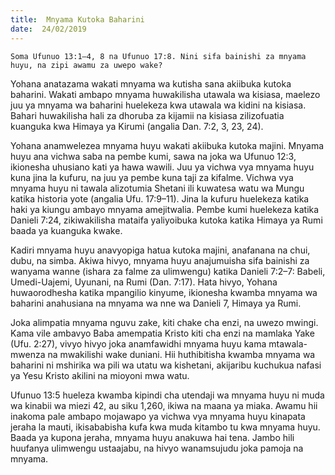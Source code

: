 ```yaml
---
title:  Mnyama Kutoka Baharini
date:  24/02/2019
---
```


`Soma Ufunuo 13:1–4, 8 na Ufunuo 17:8. Nini sifa bainishi za mnyama huyu, na zipi awamu za uwepo wake?`

Yohana anatazama wakati mnyama wa kutisha sana akiibuka kutoka baharini. Wakati ambapo mnyama huwakilisha utawala wa kisiasa, maelezo juu ya mnyama wa baharini huelekeza kwa utawala wa kidini na kisiasa. Bahari huwakilisha hali za dhoruba za kijamii na kisiasa zilizofuatia kuanguka kwa Himaya ya Kirumi (angalia Dan. 7:2, 3, 23, 24).

Yohana anamwelezea mnyama huyu wakati akiibuka kutoka majini. Mnyama huyu ana vichwa saba na pembe kumi, sawa na joka wa Ufunuo 12:3, ikionesha uhusiano kati ya hawa wawili. Juu ya vichwa vya mnyama huyu kuna jina la kufuru, na juu ya pembe kuna taji za kifalme. Vichwa vya mnyama huyu ni tawala alizotumia Shetani ili kuwatesa watu wa Mungu katika historia yote (angalia Ufu. 17:9–11). Jina la kufuru huelekeza katika haki ya kiungu ambayo mnyama amejitwalia. Pembe kumi huelekeza katika Danieli 7:24, zikiwakilisha mataifa yaliyoibuka kutoka katika Himaya ya Rumi baada ya kuanguka kwake.

Kadiri mnyama huyu anavyopiga hatua kutoka majini, anafanana na chui, dubu, na simba. Akiwa hivyo, mnyama huyu anajumuisha sifa bainishi za wanyama wanne (ishara za falme za ulimwengu) katika Danieli 7:2–7: Babeli, Umedi-Uajemi, Uyunani, na Rumi (Dan. 7:17). Hata hivyo, Yohana huwaorodhesha katika mpangilio kinyume, ikionesha kwamba mnyama wa baharini anahusiana na mnyama wa nne wa Danieli 7, Himaya ya Rumi.

Joka alimpatia mnyama nguvu zake, kiti chake cha enzi, na uwezo mwingi. Kama vile ambavyo Baba amempatia Kristo kiti cha enzi na mamlaka Yake (Ufu. 2:27), vivyo hivyo joka anamfawidhi mnyama huyu kama mtawala-mwenza na mwakilishi wake duniani. Hii huthibitisha kwamba mnyama wa baharini ni mshirika wa pili wa utatu wa kishetani, akijaribu kuchukua nafasi ya Yesu Kristo akilini na mioyoni mwa watu.

Ufunuo 13:5 hueleza kwamba kipindi cha utendaji wa mnyama huyu ni muda wa kinabii wa miezi 42, au siku 1,260, ikiwa na maana ya miaka. Awamu hii inakoma pale ambapo mojawapo ya vichwa vya mnyama huyu kinapata jeraha la mauti, ikisababisha kufa kwa muda kitambo tu kwa mnyama huyu. Baada ya kupona jeraha, mnyama huyu anakuwa hai tena. Jambo hili huufanya ulimwengu ustaajabu, na hivyo wanamsujudu joka pamoja na mnyama.